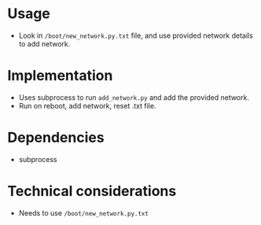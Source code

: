 # Usage
- Look in `/boot/new_network.py.txt` file, and use provided network details to add network.


# Implementation
- Uses subprocess to run `add_network.py` and add the provided network.
- Run on reboot, add network, reset .txt file.

# Dependencies
- subprocess

# Technical considerations
- Needs to use `/boot/new_network.py.txt`
